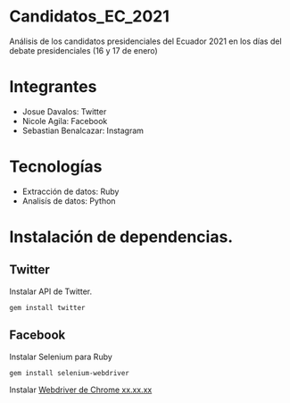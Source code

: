 # Candidatos_EC_2021
Análisis de los candidatos presidenciales del Ecuador 2021 en los días del debate presidenciales (16 y 17 de enero)

# Integrantes
- Josue Davalos: Twitter
- Nicole Agila: Facebook
- Sebastian Benalcazar: Instagram

# Tecnologías
- Extracción de datos: Ruby
- Analisís de datos: Python

# Instalación de dependencias.
## Twitter
Instalar API de Twitter.
```
gem install twitter
```
## Facebook
Instalar Selenium para Ruby
```
gem install selenium-webdriver
```
Instalar [Webdriver de Chrome xx.xx.xx](https://chromedriver.chromium.org/downloads)

